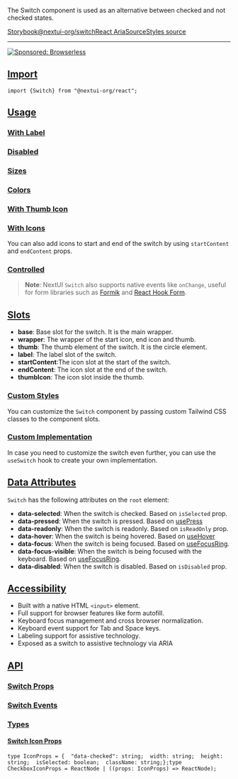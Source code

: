 The Switch component is used as an alternative between checked and not checked states.

[Storybook](https://storybook.nextui.org/?path=/story/components-switch)[@nextui-org/switch](https://www.npmjs.com/package/@nextui-org/switch)[React Aria](https://react-spectrum.adobe.com/react-aria/useSwitch.html)[Source](https://github.com/nextui-org/nextui/tree/feat/v2/packages/components/switch)[Styles source](https://github.com/nextui-org/nextui/tree/feat/v2/packages/core/theme/src/components/toggle.ts)

___

[![Sponsored: Browserless](https://media.ethicalads.io/media/images/2023/02/Browserless_Ad_Feb_2023_JZvbtJs.png)](https://server.ethicalads.io/proxy/click/5153/155a18f4-b2b1-494e-a3e5-ef8648d4ffc7/)

## [Import](https://nextui.org/docs/components/switch#import)

```
import {Switch} from "@nextui-org/react";
```

## [Usage](https://nextui.org/docs/components/switch#usage)

### [With Label](https://nextui.org/docs/components/switch#with-label)

### [Disabled](https://nextui.org/docs/components/switch#disabled)

### [Sizes](https://nextui.org/docs/components/switch#sizes)

### [Colors](https://nextui.org/docs/components/switch#colors)

### [With Thumb Icon](https://nextui.org/docs/components/switch#with-thumb-icon)

### [With Icons](https://nextui.org/docs/components/switch#with-icons)

You can also add icons to start and end of the switch by using `startContent` and `endContent` props.

### [Controlled](https://nextui.org/docs/components/switch#controlled)

> **Note**: NextUI `Switch` also supports native events like `onChange`, useful for form libraries such as [Formik](https://formik.org/) and [React Hook Form](https://react-hook-form.com/).

## [Slots](https://nextui.org/docs/components/switch#slots)

-   **base**: Base slot for the switch. It is the main wrapper.
-   **wrapper**: The wrapper of the start icon, end icon and thumb.
-   **thumb**: The thumb element of the switch. It is the circle element.
-   **label**: The label slot of the switch.
-   **startContent**:The icon slot at the start of the switch.
-   **endContent**: The icon slot at the end of the switch.
-   **thumbIcon**: The icon slot inside the thumb.

### [Custom Styles](https://nextui.org/docs/components/switch#custom-styles)

You can customize the `Switch` component by passing custom Tailwind CSS classes to the component slots.

### [Custom Implementation](https://nextui.org/docs/components/switch#custom-implementation)

In case you need to customize the switch even further, you can use the `useSwitch` hook to create your own implementation.

## [Data Attributes](https://nextui.org/docs/components/switch#data-attributes)

`Switch` has the following attributes on the `root` element:

-   **data-selected**: When the switch is checked. Based on `isSelected` prop.
-   **data-pressed**: When the switch is pressed. Based on [usePress](https://react-spectrum.adobe.com/react-aria/usePress.html)
-   **data-readonly**: When the switch is readonly. Based on `isReadOnly` prop.
-   **data-hover**: When the switch is being hovered. Based on [useHover](https://react-spectrum.adobe.com/react-aria/useHover.html)
-   **data-focus**: When the switch is being focused. Based on [useFocusRing](https://react-spectrum.adobe.com/react-aria/useFocusRing.html).
-   **data-focus-visible**: When the switch is being focused with the keyboard. Based on [useFocusRing](https://react-spectrum.adobe.com/react-aria/useFocusRing.html).
-   **data-disabled**: When the switch is disabled. Based on `isDisabled` prop.

## [Accessibility](https://nextui.org/docs/components/switch#accessibility)

-   Built with a native HTML `<input>` element.
-   Full support for browser features like form autofill.
-   Keyboard focus management and cross browser normalization.
-   Keyboard event support for Tab and Space keys.
-   Labeling support for assistive technology.
-   Exposed as a switch to assistive technology via ARIA

## [API](https://nextui.org/docs/components/switch#api)

### [Switch Props](https://nextui.org/docs/components/switch#switch-props)

### [Switch Events](https://nextui.org/docs/components/switch#switch-events)

### [Types](https://nextui.org/docs/components/switch#types)

#### [Switch Icon Props](https://nextui.org/docs/components/switch#switch-icon-props)

```
type IconProps = {  "data-checked": string;  width: string;  height: string;  isSelected: boolean;  className: string;};type CheckboxIconProps = ReactNode | ((props: IconProps) => ReactNode);
```